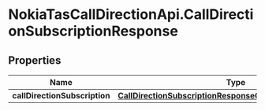 # NokiaTasCallDirectionApi.CallDirectionSubscriptionResponse

## Properties
Name | Type | Description | Notes
------------ | ------------- | ------------- | -------------
**callDirectionSubscription** | [**CallDirectionSubscriptionResponseCallDirectionSubscription**](CallDirectionSubscriptionResponseCallDirectionSubscription.md) |  | [optional] 


